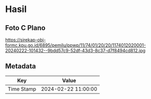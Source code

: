 # Hasil

## Foto C Plano

https://sirekap-obj-formc.kpu.go.id/6895/pemilu/ppwp/11/74/01/20/20/1174012020001-20240222-101432--9bdd57c9-52df-43d3-8c37-d7f8494cd812.jpg


## Metadata

| Key        | Value               |
| ---------- | ------------------- |
| Time Stamp | 2024-02-22 11:00:00 |



